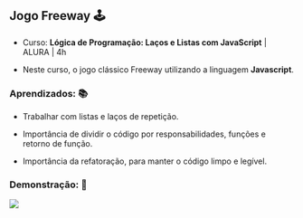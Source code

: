## Jogo Freeway 🕹

* Curso: **Lógica de Programação: Laços e Listas com JavaScript** | ALURA | 4h

* Neste curso, o jogo clássico Freeway utilizando a linguagem **Javascript**. 

### Aprendizados: 📚

* Trabalhar com listas e laços de repetição.

* Importância de dividir o código por responsabilidades, funções e retorno de função.

* Importância da refatoração, para manter o código limpo e legível.

### Demonstração: 📝

![](https://github.com/marinabotton/alura_jogo_freeway/blob/265f06ffe0d77dd8adfd3230b7de1d3c579b797b/jogo.freeway.gif)
